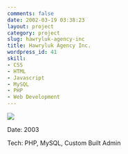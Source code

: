 ```yaml
---
comments: false
date: 2002-03-19 03:38:23
layout: project
category: project
slug: hawryluk-agency-inc
title: Hawryluk Agency Inc.
wordpress_id: 41
skill:
- CSS
- HTML
- Javascript
- MySQL
- PHP
- Web Development
---
```


[![](http://ruten.ca/wp-content/uploads/2012/03/hawryluk-full-cropped.jpg)](http://ruten.ca/wp-content/uploads/2012/03/hawryluk-full-cropped.jpg)

Date: 2003

Tech: PHP, MySQL, Custom Built Admin
